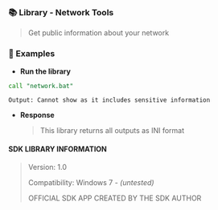 ### 📚 Library - Network Tools

> Get public information about your network

### 🔧 Examples

- **Run the library**

```bat
call "network.bat"
```

    Output: Cannot show as it includes sensitive information

- **Response**

    > This library returns all outputs as INI format

#### SDK LIBRARY INFORMATION
> Version: 1.0
>
> Compatibility: Windows 7 - _(untested)_
>
> OFFICIAL SDK APP CREATED BY THE SDK AUTHOR